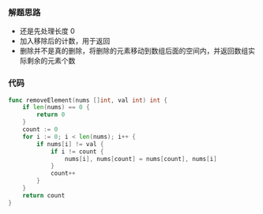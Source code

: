 ### 解题思路

- 还是先处理长度 0
- 加入移除后的计数，用于返回
- 删除并不是真的删除，将删除的元素移动到数组后面的空间内，并返回数组实际剩余的元素个数

### 代码

```go
func removeElement(nums []int, val int) int {
	if len(nums) == 0 {
		return 0
	}
	count := 0
	for i := 0; i < len(nums); i++ {
		if nums[i] != val {
			if i != count {
				nums[i], nums[count] = nums[count], nums[i]
			}
			count++
		}
	}
	return count
}
```
